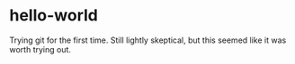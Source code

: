 # hello-world
Trying git for the first time. Still lightly skeptical, but this seemed like it was worth trying out. 

